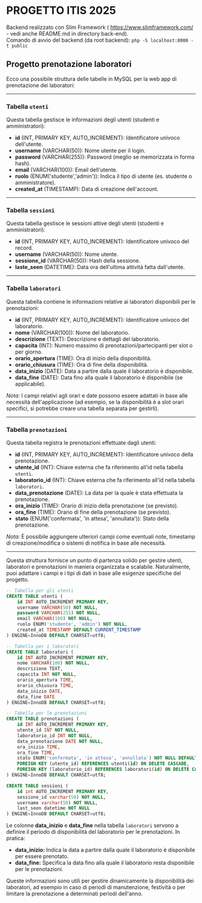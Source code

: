 # PROGETTO ITIS 2025

Backend realizzato con Slim Framework ( https://www.slimframework.com/  - vedi anche README.md in directory back-end).  
Comando di avvio del backend (da root backend): `php -S localhost:8000 -t public`  

## Progetto prenotazione laboratori
Ecco una possibile struttura delle tabelle in MySQL per la web app di prenotazione dei laboratori:

---

### **Tabella `utenti`**
Questa tabella gestisce le informazioni degli utenti (studenti e amministratori):

- **id** (INT, PRIMARY KEY, AUTO_INCREMENT): Identificatore univoco dell'utente.
- **username** (VARCHAR(50)): Nome utente per il login.
- **password** (VARCHAR(255)): Password (meglio se memorizzata in forma hash).
- **email** (VARCHAR(100)): Email dell'utente.
- **ruolo** (ENUM('studente','admin')): Indica il tipo di utente (es. studente o amministratore).
- **created_at** (TIMESTAMP): Data di creazione dell'account.

---

### **Tabella `sessioni`**
Questa tabella gestisce le sessioni attive degli utenti (studenti e amministratori):

- **id** (INT, PRIMARY KEY, AUTO_INCREMENT): Identificatore univoco del record.
- **username** (VARCHAR(50)): Nome utente.
- **sessione_id** (VARCHAR(50)): Hash della sessione.
- **laste_seen** (DATETIME): Data ora dell'ultima attività fatta dall'utente.

---

### **Tabella `laboratori`**
Questa tabella contiene le informazioni relative ai laboratori disponibili per le prenotazioni:

- **id** (INT, PRIMARY KEY, AUTO_INCREMENT): Identificatore univoco del laboratorio.
- **nome** (VARCHAR(100)): Nome del laboratorio.
- **descrizione** (TEXT): Descrizione e dettagli del laboratorio.
- **capacita** (INT): Numero massimo di prenotazioni/partecipanti per slot o per giorno.
- **orario_apertura** (TIME): Ora di inizio della disponibilità.
- **orario_chiusura** (TIME): Ora di fine della disponibilità.
- **data_inizio** (DATE): Data a partire dalla quale il laboratorio è disponibile.
- **data_fine** (DATE): Data fino alla quale il laboratorio è disponibile (se applicabile).

*Nota:* I campi relativi agli orari e date possono essere adattati in base alle necessità dell'applicazione (ad esempio, se la disponibilità è a slot orari specifici, si potrebbe creare una tabella separata per gestirli).

---

### **Tabella `prenotazioni`**
Questa tabella registra le prenotazioni effettuate dagli utenti:

- **id** (INT, PRIMARY KEY, AUTO_INCREMENT): Identificatore univoco della prenotazione.
- **utente_id** (INT): Chiave esterna che fa riferimento all'id nella tabella `utenti`.
- **laboratorio_id** (INT): Chiave esterna che fa riferimento all'id nella tabella `laboratori`.
- **data_prenotazione** (DATE): La data per la quale è stata effettuata la prenotazione.
- **ora_inizio** (TIME): Orario di inizio della prenotazione (se previsto).
- **ora_fine** (TIME): Orario di fine della prenotazione (se previsto).
- **stato** (ENUM('confermata', 'in attesa', 'annullata')): Stato della prenotazione.

*Nota:* È possibile aggiungere ulteriori campi come eventuali note, timestamp di creazione/modifica o sistemi di notifica in base alle necessità.

---

Questa struttura fornisce un punto di partenza solido per gestire utenti, laboratori e prenotazioni in maniera organizzata e scalabile. Naturalmente, puoi adattare i campi e i tipi di dati in base alle esigenze specifiche del progetto.

```sql
-- Tabella per gli utenti
CREATE TABLE utenti (
    id INT AUTO_INCREMENT PRIMARY KEY,
    username VARCHAR(50) NOT NULL,
    password VARCHAR(255) NOT NULL,
    email VARCHAR(100) NOT NULL,
    ruolo ENUM('studente', 'admin') NOT NULL,
    created_at TIMESTAMP DEFAULT CURRENT_TIMESTAMP
) ENGINE=InnoDB DEFAULT CHARSET=utf8;

-- Tabella per i laboratori
CREATE TABLE laboratori (
    id INT AUTO_INCREMENT PRIMARY KEY,
    nome VARCHAR(100) NOT NULL,
    descrizione TEXT,
    capacita INT NOT NULL,
    orario_apertura TIME,
    orario_chiusura TIME,
    data_inizio DATE,
    data_fine DATE
) ENGINE=InnoDB DEFAULT CHARSET=utf8;

-- Tabella per le prenotazioni
CREATE TABLE prenotazioni (
    id INT AUTO_INCREMENT PRIMARY KEY,
    utente_id INT NOT NULL,
    laboratorio_id INT NOT NULL,
    data_prenotazione DATE NOT NULL,
    ora_inizio TIME,
    ora_fine TIME,
    stato ENUM('confermata', 'in attesa', 'annullata') NOT NULL DEFAULT 'in attesa',
    FOREIGN KEY (utente_id) REFERENCES utenti(id) ON DELETE CASCADE,
    FOREIGN KEY (laboratorio_id) REFERENCES laboratori(id) ON DELETE CASCADE
) ENGINE=InnoDB DEFAULT CHARSET=utf8;

CREATE TABLE sessioni (
	id int AUTO_INCREMENT PRIMARY KEY,
	sessione_id varchar(50) NOT NULL,
	username varchar(50) NOT NULL,
	last_seen datetime NOT NULL
) ENGINE=InnoDB DEFAULT CHARSET=utf8;
```


Le colonne **data_inizio** e **data_fine** nella tabella `laboratori` servono a definire il periodo di disponibilità del laboratorio per le prenotazioni. In pratica:

- **data_inizio:** Indica la data a partire dalla quale il laboratorio è disponibile per essere prenotato.
- **data_fine:** Specifica la data fino alla quale il laboratorio resta disponibile per le prenotazioni.

Queste informazioni sono utili per gestire dinamicamente la disponibilità dei laboratori, ad esempio in caso di periodi di manutenzione, festività o per limitare la prenotazione a determinati periodi dell'anno.